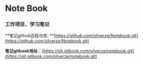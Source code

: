 # Note Book

### 工作项目、学习笔记

**笔记github远程仓库:  **[https://github.com/silverze/Notebook.git](https://github.com/silverze/Notebook.git)

**笔记gitbook地址：**[https://git.gitbook.com/silverze/notebook.git](https://git.gitbook.com/silverze/notebook.git) 

